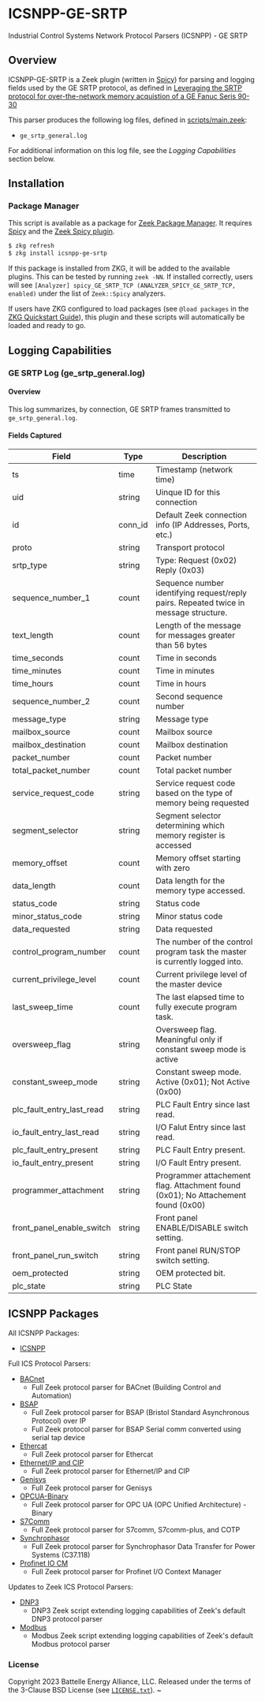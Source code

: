 # ICSNPP-GE-SRTP 

Industrial Control Systems Network Protocol Parsers (ICSNPP) - GE SRTP

## Overview

ICSNPP-GE-SRTP is a Zeek plugin (written in [Spicy](https://docs.zeek.org/projects/spicy/en/latest/)) for parsing and logging fields used by the GE SRTP protocol, as defined in [Leveraging the SRTP protocol for over-the-network memory acquistion of a GE Fanuc Seris 90-30](reference-docs/Leveraging%20the%20SRTP%20Protocol%20for%20Over-the-Network%20Memory%20Acquisition%20of%20a%20GE%20Fanuc%20Series%2090-30.pdf)

This parser produces the following log files, defined in [scripts/main.zeek](scripts/main.zeek):

* `ge_srtp_general.log`

For additional information on this log file, see the *Logging Capabilities* section below.

## Installation

### Package Manager

This script is available as a package for [Zeek Package Manager](https://docs.zeek.org/projects/package-manager/en/stable/index.html). It requires [Spicy](https://docs.zeek.org/projects/spicy/en/latest/) and the [Zeek Spicy plugin](https://docs.zeek.org/projects/spicy/en/latest/zeek.html).

```bash
$ zkg refresh
$ zkg install icsnpp-ge-srtp
```

If this package is installed from ZKG, it will be added to the available plugins. This can be tested by running `zeek -NN`. If installed correctly, users will see `[Analyzer] spicy_GE_SRTP_TCP (ANALYZER_SPICY_GE_SRTP_TCP, enabled)` under the list of `Zeek::Spicy` analyzers.

If users have ZKG configured to load packages (see `@load packages` in the [ZKG Quickstart Guide](https://docs.zeek.org/projects/package-manager/en/stable/quickstart.html)), this plugin and these scripts will automatically be loaded and ready to go.

## Logging Capabilities

### GE SRTP Log (ge_srtp_general.log)

#### Overview

This log summarizes, by connection, GE SRTP frames transmitted to `ge_srtp_general.log`.

#### Fields Captured

| Field                     | Type            | Description                                                                            |
| --------------------------|-----------------|----------------------------------------------------------------------------------------|
| ts                        | time            | Timestamp (network time)                                                               |
| uid                       | string          | Uinque ID for this connection                                                          |
| id                        | conn_id         | Default Zeek connection info (IP Addresses, Ports, etc.)                               |
| proto                     | string          | Transport protocol                                                                     |
| srtp_type                 | string          | Type: Request (0x02) Reply (0x03)                                                      |
| sequence_number_1         | count           | Sequence number identifying request/reply pairs.  Repeated twice in message structure. |
| text_length               | count           | Length of the message for messages greater than 56 bytes                               |
| time_seconds              | count           | Time in seconds                                                                        |
| time_minutes              | count           | Time in minutes                                                                        |
| time_hours                | count           | Time in hours                                                                          | 
| sequence_number_2         | count           | Second sequence number                                                                 |
| message_type              | string          | Message type                                                                           |
| mailbox_source            | count           | Mailbox source                                                                         |
| mailbox_destination       | count           | Mailbox destination                                                                    |
| packet_number             | count           | Packet number                                                                          |
| total_packet_number       | count           | Total packet number                                                                    |
| service_request_code      | string          | Service request code based on the type of memory being requested                       |
| segment_selector          | string          | Segment selector determining which memory register is accessed                         |
| memory_offset             | count           | Memory offset starting with zero                                                       |
| data_length               | count           | Data length for the memory type accessed.                                              |
| status_code               | string          | Status code                                                                            |
| minor_status_code         | string          | Minor status code                                                                      |
| data_requested            | string          | Data requested                                                                         |
| control_program_number    | count           | The number of the control program task the master is currently logged into.            |
| current_privilege_level   | count           | Current privilege level of the master device                                           |
| last_sweep_time           | count           | The last elapsed time to fully execute program task.                                   |
| oversweep_flag            | string          | Oversweep flag.  Meaningful only if constant sweep mode is active                      |
| constant_sweep_mode       | string          | Constant sweep mode. Active (0x01); Not Active (0x00)                                  |
| plc_fault_entry_last_read | string          | PLC Fault Entry since last read.                                                       |
| io_fault_entry_last_read  | string          | I/O Falut Entry since last read.                                                       |
| plc_fault_entry_present   | string          | PLC Fault Entry present.                                                               |
| io_fault_entry_present    | string          | I/O Fault Entry present.                                                               |
| programmer_attachment     | string          | Programmer attachement flag.  Attachment found (0x01); No Attachement found (0x00)     |
| front_panel_enable_switch | string          | Front panel ENABLE/DISABLE switch setting.                                             |
| front_panel_run_switch    | string          | Front panel RUN/STOP switch setting.                                                   |
| oem_protected             | string          | OEM protected bit.                                                                     |
| plc_state                 | string          | PLC State                                                                              |

## ICSNPP Packages

All ICSNPP Packages:
* [ICSNPP](https://github.com/cisagov/icsnpp)

Full ICS Protocol Parsers:
* [BACnet](https://github.com/cisagov/icsnpp-bacnet)
    * Full Zeek protocol parser for BACnet (Building Control and Automation)
* [BSAP](https://github.com/cisagov/icsnpp-bsap)
    * Full Zeek protocol parser for BSAP (Bristol Standard Asynchronous Protocol) over IP
    * Full Zeek protocol parser for BSAP Serial comm converted using serial tap device
* [Ethercat](https://github.com/cisagov/icsnpp-ethercat)
    * Full Zeek protocol parser for Ethercat
* [Ethernet/IP and CIP](https://github.com/cisagov/icsnpp-enip)
    * Full Zeek protocol parser for Ethernet/IP and CIP
* [Genisys](https://github.com/cisagov/icsnpp-genisys)
    * Full Zeek protocol parser for Genisys
* [OPCUA-Binary](https://github.com/cisagov/icsnpp-opcua-binary)
    * Full Zeek protocol parser for OPC UA (OPC Unified Architecture) - Binary
* [S7Comm](https://github.com/cisagov/icsnpp-s7comm)
    * Full Zeek protocol parser for S7comm, S7comm-plus, and COTP
* [Synchrophasor](https://github.com/cisagov/icsnpp-synchrophasor)
    * Full Zeek protocol parser for Synchrophasor Data Transfer for Power Systems (C37.118)
* [Profinet IO CM](https://github.com/cisagov/icsnpp-profinet-io-cm)
    * Full Zeek protocol parser for Profinet I/O Context Manager

Updates to Zeek ICS Protocol Parsers:
* [DNP3](https://github.com/cisagov/icsnpp-dnp3)
    * DNP3 Zeek script extending logging capabilities of Zeek's default DNP3 protocol parser
* [Modbus](https://github.com/cisagov/icsnpp-modbus)
    * Modbus Zeek script extending logging capabilities of Zeek's default Modbus protocol parser

### License

Copyright 2023 Battelle Energy Alliance, LLC. Released under the terms of the 3-Clause BSD License (see [`LICENSE.txt`](./LICENSE.txt)).
~

